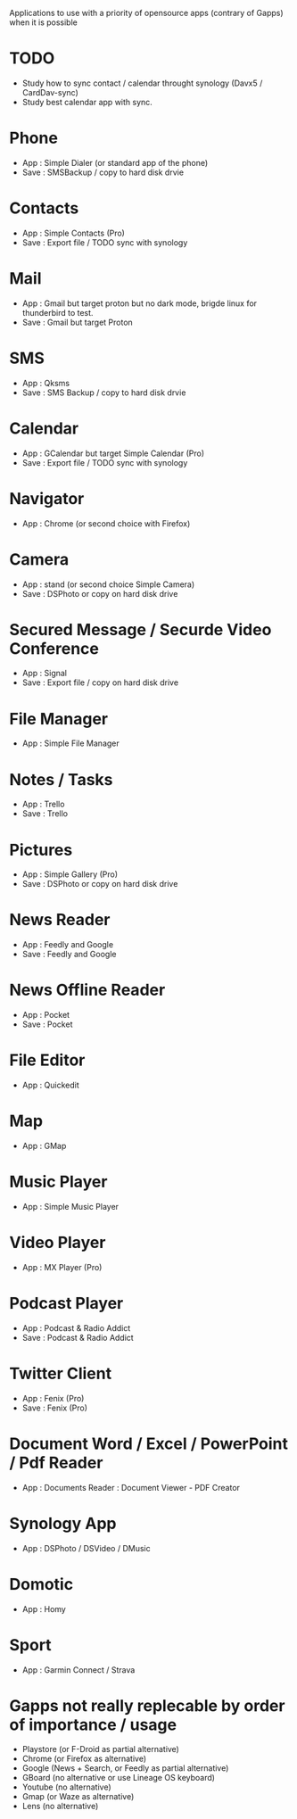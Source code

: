 Applications to use with a priority of opensource apps (contrary of Gapps) when it is possible

# TODO
* Study how to sync contact / calendar throught synology (Davx5 / CardDav-sync)
* Study best calendar app with sync.

# Phone
* App : Simple Dialer (or standard app of the phone)
* Save : SMSBackup / copy to hard disk drvie

# Contacts
* App : Simple Contacts (Pro)
* Save : Export file / TODO sync with synology

# Mail 
* App : Gmail but target proton but no dark mode, brigde linux for thunderbird to test.
* Save : Gmail but target Proton

# SMS
* App : Qksms
* Save : SMS Backup / copy to hard disk drvie

# Calendar 
* App : GCalendar but target Simple Calendar (Pro)
* Save : Export file / TODO sync with synology

# Navigator
* App : Chrome (or second choice with Firefox)

# Camera
* App : stand (or second choice Simple Camera)
* Save : DSPhoto or copy on hard disk drive

# Secured Message / Securde Video Conference
* App : Signal
* Save : Export file / copy on hard disk drive

# File Manager
* App : Simple File Manager

# Notes / Tasks
* App : Trello
* Save : Trello

# Pictures 
* App : Simple Gallery (Pro)
* Save : DSPhoto or copy on hard disk drive

# News Reader
* App : Feedly and Google
* Save : Feedly and Google

# News Offline Reader
* App : Pocket
* Save : Pocket

# File Editor
* App : Quickedit

# Map
* App : GMap

# Music Player
* App : Simple Music Player

# Video Player
* App : MX Player (Pro)

# Podcast Player
* App : Podcast & Radio Addict
* Save : Podcast & Radio Addict

# Twitter Client
* App : Fenix (Pro)
* Save : Fenix (Pro)

# Document Word / Excel / PowerPoint / Pdf Reader
* App : Documents Reader : Document Viewer - PDF Creator

# Synology App
* App : DSPhoto / DSVideo / DMusic

# Domotic
* App : Homy

# Sport
* App : Garmin Connect / Strava

# Gapps not really replecable by order of importance / usage
* Playstore (or F-Droid as partial alternative)
* Chrome (or Firefox as alternative)
* Google (News + Search, or Feedly as partial alternative)
* GBoard (no alternative or use Lineage OS keyboard)
* Youtube (no alternative)
* Gmap (or Waze as alternative)
* Lens (no alternative)




